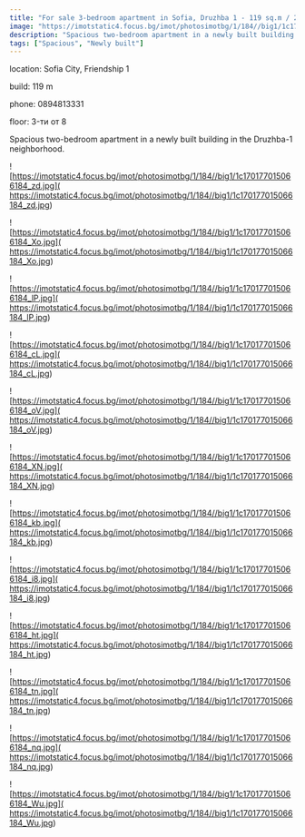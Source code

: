 ```yaml
---
title: "For sale 3-bedroom apartment in Sofia, Druzhba 1 - 119 sq.m / 206,000 EUR :: imot.bg Advertisement"
image: "https://imotstatic4.focus.bg/imot/photosimotbg/1/184//big1/1c170177015066184_Be.jpg"
description: "Spacious two-bedroom apartment in a newly built building in the Druzhba-1 neighborhood."
tags: ["Spacious", "Newly built"]
---
```


location: Sofia City, Friendship 1

build: 119 m

phone: 0894813331

floor: 3-ти от 8

Spacious two-bedroom apartment in a newly built building in the Druzhba-1 neighborhood.


![https://imotstatic4.focus.bg/imot/photosimotbg/1/184//big1/1c170177015066184_zd.jpg]( https://imotstatic4.focus.bg/imot/photosimotbg/1/184//big1/1c170177015066184_zd.jpg)


![https://imotstatic4.focus.bg/imot/photosimotbg/1/184//big1/1c170177015066184_Xo.jpg]( https://imotstatic4.focus.bg/imot/photosimotbg/1/184//big1/1c170177015066184_Xo.jpg)


![https://imotstatic4.focus.bg/imot/photosimotbg/1/184//big1/1c170177015066184_lP.jpg]( https://imotstatic4.focus.bg/imot/photosimotbg/1/184//big1/1c170177015066184_lP.jpg)


![https://imotstatic4.focus.bg/imot/photosimotbg/1/184//big1/1c170177015066184_cL.jpg]( https://imotstatic4.focus.bg/imot/photosimotbg/1/184//big1/1c170177015066184_cL.jpg)


![https://imotstatic4.focus.bg/imot/photosimotbg/1/184//big1/1c170177015066184_oV.jpg]( https://imotstatic4.focus.bg/imot/photosimotbg/1/184//big1/1c170177015066184_oV.jpg)


![https://imotstatic4.focus.bg/imot/photosimotbg/1/184//big1/1c170177015066184_XN.jpg]( https://imotstatic4.focus.bg/imot/photosimotbg/1/184//big1/1c170177015066184_XN.jpg)


![https://imotstatic4.focus.bg/imot/photosimotbg/1/184//big1/1c170177015066184_kb.jpg]( https://imotstatic4.focus.bg/imot/photosimotbg/1/184//big1/1c170177015066184_kb.jpg)


![https://imotstatic4.focus.bg/imot/photosimotbg/1/184//big1/1c170177015066184_i8.jpg]( https://imotstatic4.focus.bg/imot/photosimotbg/1/184//big1/1c170177015066184_i8.jpg)


![https://imotstatic4.focus.bg/imot/photosimotbg/1/184//big1/1c170177015066184_ht.jpg]( https://imotstatic4.focus.bg/imot/photosimotbg/1/184//big1/1c170177015066184_ht.jpg)


![https://imotstatic4.focus.bg/imot/photosimotbg/1/184//big1/1c170177015066184_tn.jpg]( https://imotstatic4.focus.bg/imot/photosimotbg/1/184//big1/1c170177015066184_tn.jpg)


![https://imotstatic4.focus.bg/imot/photosimotbg/1/184//big1/1c170177015066184_nq.jpg]( https://imotstatic4.focus.bg/imot/photosimotbg/1/184//big1/1c170177015066184_nq.jpg)


![https://imotstatic4.focus.bg/imot/photosimotbg/1/184//big1/1c170177015066184_Wu.jpg]( https://imotstatic4.focus.bg/imot/photosimotbg/1/184//big1/1c170177015066184_Wu.jpg)


